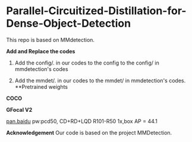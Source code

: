 # Parallel-Circuitized-Distillation-for-Dense-Object-Detection
This repo is based on MMdetection.

**Add and Replace the codes**  

1. Add the config/. in our codes to the config to the config/ in mmdetection's codes  

2. Add the mmdet/. in our codes to the mmdet/ in mmdetection's codes.
**Pretrained weights

**COCO**  

**GFocal V2**

[pan.baidu](https://pan.baidu.com/s/1y4WI3U42r6UVzkxpLTzaIg) pw:pcd50, CD+RD+LQD R101-R50 1x,box AP = 44.1

**Acknowledgement**
Our code is based on the project MMDetection.
